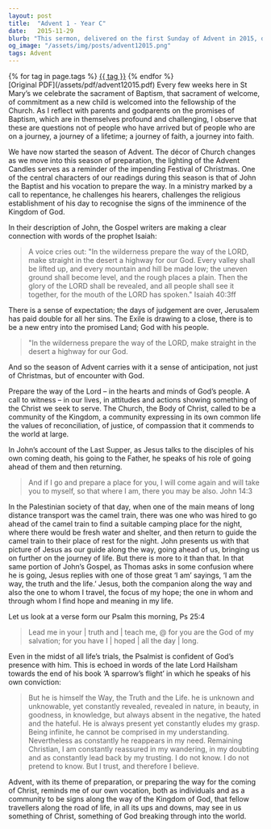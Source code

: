 ```yaml
---
layout: post
title:  "Advent 1 - Year C"
date:   2015-11-29
blurb: "This sermon, delivered on the first Sunday of Advent in 2015, discusses the sacrament of Baptism, the journey of faith, and the anticipation of the coming of Christ. It emphasizes the role of John the Baptist in preparing the way for the Kingdom of God and the importance of the Church in expressing the values of reconciliation, justice, and compassion. The sermon also explores the concept of Jesus as both the companion and the destination on the journey of faith."
og_image: "/assets/img/posts/advent12015.png"
tags: Advent
---    
```

<div class="tag-pills">
    {% for tag in page.tags %}
    <a href="{{ site.baseurl }}/tag/{{ tag | slugify }}" class="tag-pill">{{ tag }}</a>
    {% endfor %}
</div>
[Original PDF](/assets/pdf/advent12015.pdf)
Every few weeks here in St Mary’s we celebrate the sacrament of Baptism, that sacrament of welcome, of commitment as a new child is welcomed into the fellowship of the Church. As I reflect with parents and godparents on the promises of Baptism, which are in themselves profound and challenging, I observe that these are questions not of people who have arrived but of people who are on a journey, a journey of a lifetime; a journey of faith, a journey into faith.

We have now started the season of Advent. The décor of Church changes as we move into this season of preparation, the lighting of the Advent Candles serves as a reminder of the impending Festival of Christmas. One of the central characters of our readings during this season is that of John the Baptist and his vocation to prepare the way. In a ministry marked by a call to repentance, he challenges his hearers, challenges the religious establishment of his day to recognise the signs of the imminence of the Kingdom of God.

In their description of John, the Gospel writers are making a clear connection with words of the prophet Isaiah:

> A voice cries out:
> "In the wilderness prepare the way of the LORD,
> make straight in the desert a highway for our God.
> Every valley shall be lifted up,
> and every mountain and hill be made low;
> the uneven ground shall become level,
> and the rough places a plain.
> Then the glory of the LORD shall be revealed,
> and all people shall see it together,
> for the mouth of the LORD has spoken." Isaiah 40:3ff

There is a sense of expectation; the days of judgement are over, Jerusalem has paid double for all her sins. The Exile is drawing to a close, there is to be a new entry into the promised Land; God with his people.

> "In the wilderness prepare the way of the LORD,
> make straight in the desert a highway for our God.

And so the season of Advent carries with it a sense of anticipation, not just of Christmas, but of encounter with God.

Prepare the way of the Lord – in the hearts and minds of God’s people. A call to witness – in our lives, in attitudes and actions showing something of the Christ we seek to serve. The Church, the Body of Christ, called to be a community of the Kingdom, a community expressing in its own common life the values of reconciliation, of justice, of compassion that it commends to the world at large.

In John’s account of the Last Supper, as Jesus talks to the disciples of his own coming death, his going to the Father, he speaks of his role of going ahead of them and then returning.

> And if I go and prepare a place for you, I will come again
> and will take you to myself, so that where I am, there you
> may be also. John 14:3

In the Palestinian society of that day, when one of the main means of long distance transport was the camel train, there was one who was hired to go ahead of the camel train to find a suitable camping place for the night, where there would be fresh water and shelter, and then return to guide the camel train to their place of rest for the night. John presents us with that picture of Jesus as our guide along the way, going ahead of us, bringing us on further on the journey of life. But there is more to it than that. In that same portion of John’s Gospel, as Thomas asks in some confusion where he is going, Jesus replies with one of those great ‘I am’ sayings, ‘I am the way, the truth and the life.’ Jesus, both the companion along the way and also the one to whom I travel, the focus of my hope; the one in whom and through whom I find hope and meaning in my life.

Let us look at a verse form our Psalm this morning, Ps 25:4

> Lead me in your | truth and | teach me, @
> for you are the God of my salvation;
> for you have I | hoped | all the day | long.

Even in the midst of all life’s trials, the Psalmist is confident of God’s presence with him. This is echoed in words of the late Lord Hailsham towards the end of his book ‘A sparrow’s flight’ in which he speaks of his own conviction:

> But he is himself the Way, the Truth and the Life. he is unknown and unknowable, yet constantly revealed, revealed in nature, in beauty, in goodness, in knowledge, but always absent in the negative, the hated and the hateful. He is always present yet constantly eludes my grasp. Being infinite, he cannot be comprised in my understanding. Nevertheless as constantly he reappears in my need. Remaining Christian, I am constantly reassured in my wandering, in my doubting and as constantly lead back by my trusting. I do not know. I do not pretend to know. But I trust, and therefore I believe.

Advent, with its theme of preparation, or preparing the way for the coming of Christ, reminds me of our own vocation, both as individuals and as a community to be signs along the way of the Kingdom of God, that fellow travellers along the road of life, in all its ups and downs, may see in us something of Christ, something of God breaking through into the world.

